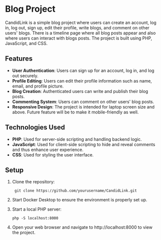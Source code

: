 # Blog Project

CandidLink is a simple blog project where users can create an account, log in, log out, sign up, edit their profile, write blogs, and comment on other users' blogs. There is a timeline page where all blog posts appear and also where users can interact with blogs posts. The project is built using PHP, JavaScript, and CSS.

## Features

- **User Authentication**: Users can sign up for an account, log in, and log out securely.
- **Profile Editing**: Users can edit their profile information such as name, email, and profile picture.
- **Blog Creation**: Authenticated users can write and publish their blog posts.
- **Commenting System**: Users can comment on other users' blog posts.
- **Responsive Design**: The project is intended for laptop screen size and above. Future feature will be to make it mobile-friendly as well. 

## Technologies Used

- **PHP**: Used for server-side scripting and handling backend logic.
- **JavaScript**: Used for client-side scripting to hide and reveal comments and thus enhance user experience. 
- **CSS**: Used for styling the user interface.

## Setup

1. Clone the repository:

   ``` git clone https://github.com/yourusername/CandidLink.git```

2. Start Docker Desktop to ensure the environment is properly set up.

3. Start a local PHP server:

    ```php -S localhost:8000```

4. Open your web browser and navigate to http://localhost:8000 to view the project.




